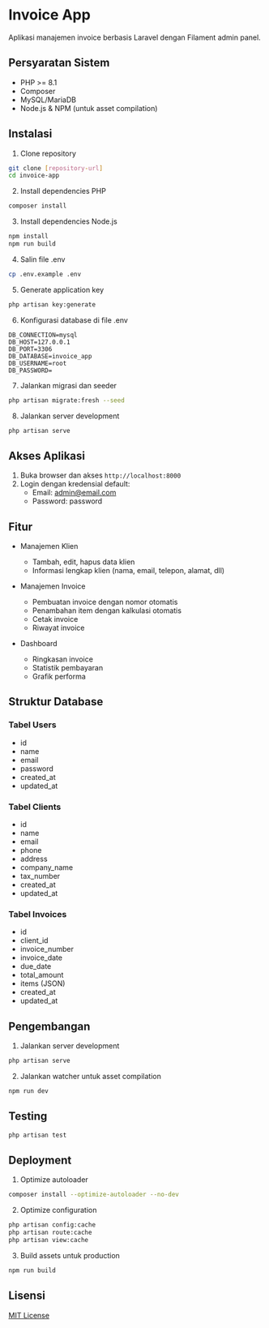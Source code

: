 # Invoice App

Aplikasi manajemen invoice berbasis Laravel dengan Filament admin panel.

## Persyaratan Sistem

- PHP >= 8.1
- Composer
- MySQL/MariaDB
- Node.js & NPM (untuk asset compilation)

## Instalasi

1. Clone repository
```bash
git clone [repository-url]
cd invoice-app
```

2. Install dependencies PHP
```bash
composer install
```

3. Install dependencies Node.js
```bash
npm install
npm run build
```

4. Salin file .env
```bash
cp .env.example .env
```

5. Generate application key
```bash
php artisan key:generate
```

6. Konfigurasi database di file .env
```env
DB_CONNECTION=mysql
DB_HOST=127.0.0.1
DB_PORT=3306
DB_DATABASE=invoice_app
DB_USERNAME=root
DB_PASSWORD=
```

7. Jalankan migrasi dan seeder
```bash
php artisan migrate:fresh --seed
```

8. Jalankan server development
```bash
php artisan serve
```

## Akses Aplikasi

1. Buka browser dan akses `http://localhost:8000`
2. Login dengan kredensial default:
   - Email: admin@email.com
   - Password: password

## Fitur

- Manajemen Klien
  - Tambah, edit, hapus data klien
  - Informasi lengkap klien (nama, email, telepon, alamat, dll)

- Manajemen Invoice
  - Pembuatan invoice dengan nomor otomatis
  - Penambahan item dengan kalkulasi otomatis
  - Cetak invoice
  - Riwayat invoice

- Dashboard
  - Ringkasan invoice
  - Statistik pembayaran
  - Grafik performa

## Struktur Database

### Tabel Users
- id
- name
- email
- password
- created_at
- updated_at

### Tabel Clients
- id
- name
- email
- phone
- address
- company_name
- tax_number
- created_at
- updated_at

### Tabel Invoices
- id
- client_id
- invoice_number
- invoice_date
- due_date
- total_amount
- items (JSON)
- created_at
- updated_at

## Pengembangan

1. Jalankan server development
```bash
php artisan serve
```

2. Jalankan watcher untuk asset compilation
```bash
npm run dev
```

## Testing

```bash
php artisan test
```

## Deployment

1. Optimize autoloader
```bash
composer install --optimize-autoloader --no-dev
```

2. Optimize configuration
```bash
php artisan config:cache
php artisan route:cache
php artisan view:cache
```

3. Build assets untuk production
```bash
npm run build
```

## Lisensi

[MIT License](LICENSE)
